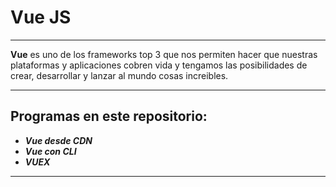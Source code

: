 # Vue JS

-------------------------

**Vue** es uno de los frameworks top 3 que nos permiten hacer que nuestras plataformas y aplicaciones cobren vida y tengamos las posibilidades de crear, desarrollar y lanzar al mundo cosas increibles.

---------------------------
## Programas en este repositorio:

* ***Vue desde CDN***
* ***Vue con CLI***
* ***VUEX***

---------------------
